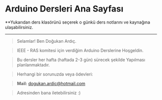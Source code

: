 # Arduino Dersleri Ana Sayfası

**Yukarıdan ders klasörünü seçerek o günkü ders notlarını ve kaynağına ulaşabilirsiniz.

-------------------------------------------------------------------------------------------------------------
>Selamlar! Ben Doğukan Ardıç. 

>IEEE - RAS komitesi için verdiğim Arduino Derslerine Hoşgeldin.

>Bu dersler her hafta (haftada 2-3 gün) sürecek şekilde Yapılması planlanmaktadır.

>Herhangi bir sorunuzda veya ödevleri:

>**Mail:** dogukan.ardic@hotmail.com

>Adresinden bana iletebilirsiniz :)
